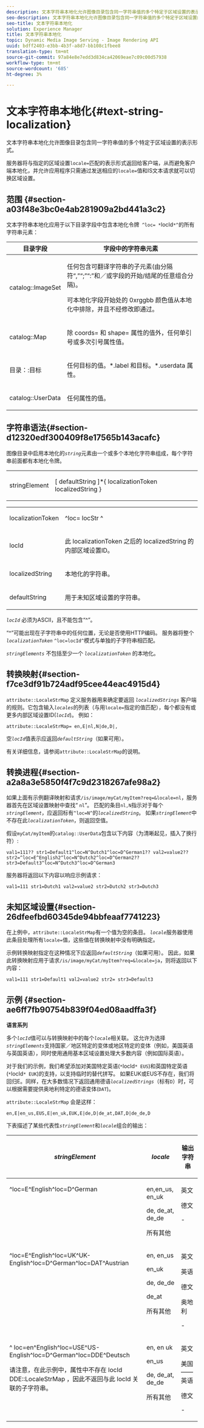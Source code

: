 ```yaml
---
description: 文本字符串本地化允许图像目录包含同一字符串值的多个特定于区域设置的表示形式。
seo-description: 文本字符串本地化允许图像目录包含同一字符串值的多个特定于区域设置的表示形式。
seo-title: 文本字符串本地化
solution: Experience Manager
title: 文本字符串本地化
topic: Dynamic Media Image Serving - Image Rendering API
uuid: bdff2403-e3bb-4b3f-a8d7-bb108c1fbee8
translation-type: tm+mt
source-git-commit: 97a84e8e7edd3d834ca42069eae7c09c00d57938
workflow-type: tm+mt
source-wordcount: '685'
ht-degree: 3%

---
```



# 文本字符串本地化{#text-string-localization}

文本字符串本地化允许图像目录包含同一字符串值的多个特定于区域设置的表示形式。

服务器将与指定的区域设置`locale=`匹配的表示形式返回给客户端，从而避免客户端本地化，并允许应用程序只需通过发送相应的`locale=`值和IS文本请求就可以切换区域设置。

## 范围 {#section-a03f48e3bc0e4ab281909a2bd441a3c2}

文本字符串本地化应用于以下目录字段中包含本地化令牌` ^loc= *`locId`*^`的所有字符串元素：

<table id="table_83344EFCB5B5418184E0A0B43D0B23F7"> 
 <thead> 
  <tr> 
   <th class="entry"> <b>目录字段</b> </th> 
   <th class="entry"> <b>字段中的字符串元素</b> </th> 
  </tr> 
 </thead>
 <tbody> 
  <tr> 
   <td> <p> <span class="codeph"> catalog::ImageSet  </span> </p> </td> 
   <td> <p>任何包含可翻译字符串的子元素(由分隔符“,”“;”“:”和／或字段的开始/结尾的任意组合分隔)。 </p> <p> 可本地化字段开始处的<span class="codeph"> 0xrggbb </span>颜色值从本地化中排除，并且不经修改即通过。 </p> </td> 
  </tr> 
  <tr> 
   <td> <p> <span class="codeph"> catalog::Map  </span> </p> </td> 
   <td> <p>除<span class="codeph"> coords= </span>和<span class="codeph"> shape= </span>属性的值外，任何单引号或多次引号属性值。 </p> </td> 
  </tr> 
  <tr> 
   <td> <p> <span class="codeph"> 目录：:目标  </span> </p> </td> 
   <td> <p>任何<span class="codeph">目标的值。*.label </span>和<span class="codeph">目标。*.userdata </span>属性。 </p> </td> 
  </tr> 
  <tr> 
   <td> <p> <span class="codeph"> catalog::UserData  </span> </p> </td> 
   <td> <p>任何属性的值。 </p> </td> 
  </tr> 
 </tbody> 
</table>

## 字符串语法{#section-d12320edf300409f8e17565b143acafc}

图像目录中启用本地化的&#x200B;*`string`*&#x200B;元素由一个或多个本地化字符串组成，每个字符串前面都有本地化令牌。

<table id="simpletable_CEFDAE8395E6493E902D58A7E5A25BC7"> 
 <tr class="strow"> 
  <td class="stentry"> <p> <span class="codeph"> <span class="varname"> stringElement  </span> </span> </p> </td> 
  <td class="stentry"> <p>[ <span class="varname"> defaultString </span>]*{ <span class="varname"> localizationToken </span> <span class="varname"> localizedString </span>} </p> </td> 
 </tr> 
</table>

<table id="simpletable_0A687FA72C4C4C1AAFFCB43143C1AB3B"> 
 <tr class="strow"> 
  <td class="stentry"> <p> <span class="codeph"> <span class="varname"> localizationToken  </span> </span> </p> </td> 
  <td class="stentry"> <p> <span class="codeph"> ^loc=  <span class="varname"> locStr  </span> ^  </span> </p> </td> 
 </tr> 
 <tr class="strow"> 
  <td class="stentry"> <p> <span class="codeph"> <span class="varname"> locId  </span> </span> </p> </td> 
  <td class="stentry"> <p>此<span class="varname"> localizationToken </span>之后的<span class="varname"> localizedString </span>的内部区域设置ID。 </p> </td> 
 </tr> 
 <tr class="strow"> 
  <td class="stentry"> <p> <span class="codeph"> <span class="varname"> localizedString  </span> </span> </p> </td> 
  <td class="stentry"> <p>本地化的字符串。 </p> </td> 
 </tr> 
 <tr class="strow"> 
  <td class="stentry"> <p> <span class="codeph"> <span class="varname"> defaultString  </span> </span> </p> </td> 
  <td class="stentry"> <p>用于未知区域设置的字符串。 </p> </td> 
 </tr> 
</table>

*`locId`* 必须为ASCII，且不能包含“^”。

“^”可能出现在子字符串中的任何位置，无论是否使用HTTP编码。 服务器将整个&#x200B;*`localizationToken`* `^loc=locId^`模式与单独的子字符串相匹配。

*`stringElements`* 不包括至少一个 *`localizationToken`* 的本地化。

## 转换映射{#section-f7ce3df91b724adf95cee44eac4915d4}

`attribute::LocaleStrMap` 定义服务器用来确定要返回 *`localizedStrings`* 客户端的规则。它包含输入&#x200B;*`locales`*&#x200B;的列表（与用`locale=`指定的值匹配），每个都没有或更多内部区域设置ID(*`locId`*)。 例如：

`attribute::LocaleStrMap= en,E|nl,N|de,D|,`

空&#x200B;*`locId`*&#x200B;值表示应返回&#x200B;*`defaultString`*（如果可用）。

有关详细信息，请参阅`attribute::LocaleStrMap`的说明。

## 转换进程{#section-a2a8a3e5850f4f7c9d2318267afe98a2}

如果上面有示例翻译映射和请求`/is/image/myCat/myItem?req=&locale=nl`，服务器首先在区域设置映射中查找“ `nl`”。 匹配的条目`nl,N`指示对于每个&#x200B;*`stringElement`*，应返回标有`^loc=N^`的&#x200B;*`localizedString`*。 如果&#x200B;*`stringElement`*&#x200B;中不存在此&#x200B;*`localizationToken`*，则返回空值。

假设`myCat/myItem`的`catalog::UserData`包含以下内容（为清晰起见，插入了换行符）:

`val1=111?? str1=Default1^loc=N^Dutch1^loc=D^German1?? val2=value2?? str2=^loc=E^English2^loc=N^Dutch2^loc=D^German2?? str3=Default3^loc=N^Dutch3^loc=D^German3`

服务器将返回以下内容以响应示例请求：

`val1=111 str1=Dutch1 val2=value2 str2=Dutch2 str3=Dutch3`

## 未知区域设置{#section-26dfeefbd60345de94bbfeaaf7741223}

在上例中，`attribute::LocaleStrMap`有一个值为空的条目。 *`locale`*&#x200B;服务器使用此条目处理所有`locale=`值，这些值在转换映射中没有明确指定。

示例转换映射指定在这种情况下应返回&#x200B;*`defaultString`*（如果可用）。 因此，如果此转换映射应用于请求`/is/image/myCat/myItem?req=&locale=ja`，则将返回以下内容：

`val1=111 str1=Default1 val2=value2 str2= str3=Default3`

## 示例 {#section-ae6ff7fb90754b839f04ed08aadffa3f}

**语言系列**

多个&#x200B;*`locId`*&#x200B;值可以与转换映射中的每个&#x200B;*`locale`*&#x200B;相关联。 这允许为选择&#x200B;*`stringElements`*&#x200B;支持国家／地区特定的变体或地区特定的变体（例如，美国英语与英国英语），同时使用通用基本区域设置处理大多数内容（例如国际英语）。

对于我们的示例，我们希望添加对美国特定英语(`*`locId`* EUS`)和英国特定英语(`*`locId`* EUK`)的支持，以支持临时的替代拼写。 如果EUK或EUS不存在，我们将回归E。同样，在大多数情况下返回通用德语&#x200B;*`localizedStrings`*（标有`D`）时，可以根据需要提供奥地利特定的德语变体(`DAT`)。

`attribute::LocaleStrMap` 会是这样：

`en,E|en_us,EUS,E|en_uk,EUK,E|de,D|de_at,DAT,D|de_de,D`

下表描述了某些代表性&#x200B;*`stringElement`*&#x200B;和&#x200B;*`locale`*&#x200B;组合的输出：

<table id="table_A6B67587C5F44B5E9CD0E7ED29A81198"> 
 <thead> 
  <tr> 
   <th class="entry"> <i>stringElement</i> </th> 
   <th class="entry"> <i>locale</i> </th> 
   <th class="entry"> <p>输出字符串 </p> </th> 
  </tr> 
 </thead>
 <tbody> 
  <tr valign="top"> 
   <td> <p> <span class="codeph"> ^loc=E^English^loc=D^German  </span> </p> </td> 
   <td> <p> en,en_us, en_uk </p> <p> de, de_at, de_de </p> <p>所有其他 </p> </td> 
   <td> <p>英文 </p> <p>德文 </p> <p>- </p> </td> 
  </tr> 
  <tr valign="top"> 
   <td> <p> <span class="codeph"> ^loc=E^English^loc=UK^UK-English^loc=D^German^loc=DAT^Austrian  </span> </p> </td> 
   <td> <p> en, en_us </p> <p> en_uk </p> <p> de, de_de </p> <p>de_at </p> <p>所有其他 </p> </td> 
   <td> <p>英文 </p> <p>英语 </p> <p>德文 </p> <p>奥地利 </p> <p>- </p> </td> 
  </tr> 
  <tr valign="top"> 
   <td> <p> <span class="codeph"> ^ loc=en^English^loc=USE^US-English^loc=D^German^loc=DDE^Deutsch  </span> </p> <p> 请注意，在此示例中，<span class="codeph">属性中不存在<span class="varname"> locId </span> DDE::LocaleStrMap </span>，因此不返回与此<span class="varname"> locId </span>关联的子字符串。 </p> </td> 
   <td> <p> en, en uk </p> <p> en_us </p> <p> de, de_at, de_de </p> <p>所有其他 </p> </td> 
   <td> <p>英文 </p> <p>美国——英语 </p> <p>德文 </p> <p>- </p> </td> 
  </tr> 
 </tbody> 
</table>

